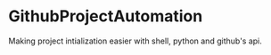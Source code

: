 # GithubProjectAutomation

Making project intialization easier with shell, python and github's api.
